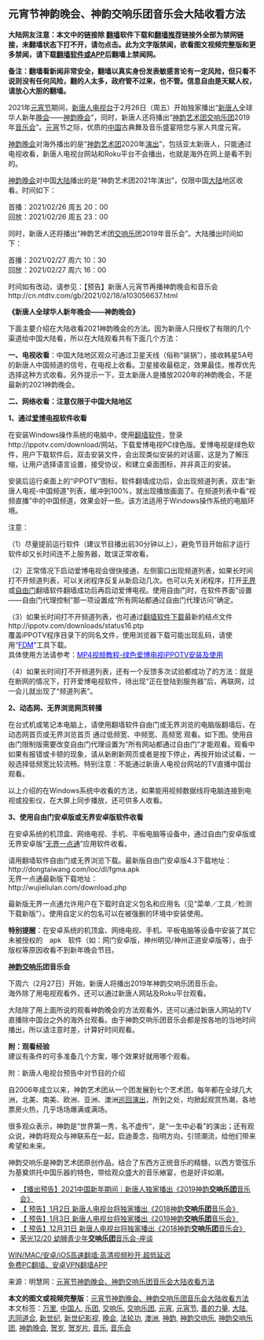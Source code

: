  <h2>元宵节神韵晚会、神韵交响乐团音乐会大陆收看方法</h2> <p class="notice"><b>大陆网友注意：本文中的链接除 <a href="https://github.com/bannedbook/fanqiang" >翻墙</a>软件下载和<a href="https://github.com/killgcd/justmysocks/blob/master/README.md">翻墙推荐</a>链接外全部为禁网链接，未翻墙状态下打不开，请勿点击。此为文字版禁闻，欲看图文视频完整版和更多禁闻，请下载<a href="https://github.com/bannedbook/fanqiang">翻墙软件或APP</a>后翻墙上禁闻网。</p><p>备注：翻墙看新闻非常安全，翻墙以真实身份发表敏感言论有一定风险，但只看不说则没有任何风险，翻的人太多，政府管不过来，也不管。信息自由是天赋人权，请放心大胆的翻墙。</b></p>  <div class="entry"> <p>2021年<a href="https://www.bannedbook.org/bnews/tag/%E5%85%83%E5%AE%B5%E8%8A%82/" class="st_tag internal_tag" rel="tag" title="标签 元宵节 下的日志">元宵节</a>期间，<span class='wp_keywordlink_affiliate'><a href="https://www.ntdtv.com/" title="新唐人电视台" target="_blank">新唐人电视台</a></span>于2月26日（周五）开始独家播出“<span class='wp_keywordlink_affiliate'><a href="https://www.ntdtv.com/" title="新唐人">新唐人</a></span>全球华人新年<span class='wp_keywordlink_affiliate'><a href="https://zh-cn.shenyunperformingarts.org/" title="晚会" target="_blank">晚会</a></span>——<span class='wp_keywordlink_affiliate'><a href="https://zh-cn.shenyunperformingarts.org/" title="神韵" target="_blank">神韵</a></span><a href="https://www.bannedbook.org/bnews/tag/%E6%99%9A%E4%BC%9A/" class="st_tag internal_tag" rel="tag" title="标签 晚会 下的日志">晚会</a>”，同时，新唐人还将播出“<a href="https://www.bannedbook.org/bnews/tag/%e7%a5%9e%e9%9f%b5/" class="st_tag internal_tag" rel="tag" title="标签 神韵 下的日志">神韵</a><span class='wp_keywordlink_affiliate'><a href="https://zh-cn.shenyunperformingarts.org/" title="艺术团" target="_blank">艺术团</a></span><a href="https://www.bannedbook.org/bnews/tag/%E4%BA%A4%E5%93%8D%E4%B9%90%E5%9B%A2/" class="st_tag internal_tag" rel="tag" title="标签 交响乐团 下的日志">交响乐团</a>2019年<a href="https://www.bannedbook.org/bnews/tag/%E9%9F%B3%E4%B9%90%E4%BC%9A/" class="st_tag internal_tag" rel="tag" title="标签 音乐会 下的日志">音乐会</a>”。<a href="https://www.bannedbook.org/bnews/tag/%E5%85%83%E5%AE%B5/" class="st_tag internal_tag" rel="tag" title="标签 元宵 下的日志">元宵</a>节之际，优质的<span class='wp_keywordlink_affiliate'><a href="https://www.bannedbook.org/" title="中国" target="_blank">中国</a></span>古典舞及音乐盛宴陪您与家人共度元宵。</p> <p><span class='wp_keywordlink_affiliate'><a href="https://zh-cn.shenyunperformingarts.org/" title="神韵晚会" target="_blank">神韵晚会</a></span>对海外播出的是“<span class='wp_keywordlink_affiliate'><a href="https://zh-cn.shenyunperformingarts.org/" title="神韵艺术团" target="_blank">神韵艺术团</a></span>2020年<span class='wp_keywordlink_affiliate'><a href="https://zh-cn.shenyunperformingarts.org/" title="演出" target="_blank">演出</a></span>”，包括亚太新唐人，只能通过电视收看，新唐人电视台网站和Roku平台不会播出，也就是海外在网上是看不到的。</p> <p><a href="https://www.bannedbook.org/bnews/tag/%E7%A5%9E%E9%9F%B5%E6%99%9A%E4%BC%9A/" class="st_tag internal_tag" rel="tag" title="标签 神韵晚会 下的日志">神韵晚会</a>对中国<span class='wp_keywordlink_affiliate'><a href="https://www.bannedbook.org/" title="大陆" target="_blank">大陆</a></span>播出的是“神韵艺术团2021年演出”，仅限中国<a href="https://www.bannedbook.org/bnews/tag/%e5%a4%a7%e9%99%86/" class="st_tag internal_tag" rel="tag" title="标签 大陆 下的日志">大陆</a>地区收看。时间如下：</p> <p>首播：2021/02/26 周五 20：00<br /> 回放：2021/02/26 周五 23：00</p> <p>同时，新唐人还将播出“神韵艺术团<a href="https://www.bannedbook.org/bnews/tag/%E4%BA%A4%E5%93%8D%E4%B9%90/" class="st_tag internal_tag" rel="tag" title="标签 交响乐 下的日志">交响乐</a>团2019年音乐会”。大陆播出时间如下：</p> <p>首播：2021/02/27 周六 10：30<br /> 回放：2021/02/27 周六 16：00</p> <p>时间如有改动，请参见：【预告】新唐人元宵节再播神韵晚会和音乐会<br /> http://cn.ntdtv.com/gb/2021/02/18/a103056637.html</p> <p><b>《新唐人全球华人新年晚会——神韵晚会》</b></p> <p>下面主要介绍在大陆收看2021神韵晚会的方法。因为新唐人只授权了有限的几个渠道给中国大陆看，所以在大陆观看共有下面几个方法：</p>  <p><b>一、电视收看</b>：中国大陆地区观众可通过卫星天线（俗称“装锅”），接收韩星5A号的新唐人中国频道的信号，在电视上收看。卫星接收最稳定，效果最佳。推荐优先选择这种方式收看。另外提示一下，亚太新唐人是播放2020年的神韵晚会，不是最新的2021神韵晚会。</p> <p><b>二、网络收看：注意仅限于中国大陆地区</b></p> <p><b>1、通过<span class='wp_keywordlink'><a href="https://www.bannedbook.org/forum23/topic2300.html" title="爱博电视最新版下载" target="_blank">爱博电视</a></span>软件收看</b></p> <p>在安装Windows操作系统的电脑中，使用<span class='wp_keywordlink'><a href="https://www.bannedbook.org/forum23/" title="翻墙软件下载 如何翻墙 翻墙网站" target="_blank">翻墙软件</a></span>，登录http://ippotv.com/download/网站，下载爱博电视PC绿色版。爱博电视是绿色软件，用户下载软件后，双击安装文件，会出现类似安装的对话窗，这是为了解压缩，让用户选择语言设置，接受协议，和建立桌面图标，并非真正的安装。</p> <p>安装后运行桌面上的“iPPOTV”图标，软件翻墙成功后，会出现频道列表，双击“新唐人电视-中国频道”列表，缓冲到100%，就出现播放画面了。在频道列表中看“视频直播”中的中国频道，效果会好一些。该方法适用于Windows操作系统的电脑环境。</p> <p>注意：</p> <p>（1）尽量提前运行软件（建议节目播出前30分钟以上），避免节目开始前才运行软件却又长时间连不上服务器，耽误正常收看。</p> <p>（2）正常情况下启动爱博电视会很快接通，左侧窗口出现频道列表，如果长时间打不开频道列表，可以关闭程序反复从新启动几次。也可以先关闭程序，打开<span class='wp_keywordlink'><a href="https://www.bannedbook.org/forum23/topic2139.html" title="无界浏览最新版下载 " target="_blank">无界</a></span>或<span class='wp_keywordlink'><a href="https://www.bannedbook.org/forum23/topic2136.html" title="自由门最新版下载 " target="_blank">自由门</a></span>翻墙软件翻墙成功后再启动爱博电视。使用自由门时，在软件界面“设置——自由门代理控制”那一项设置成“所有网站都通过自由门代理访问”确定。</p> <p>（3）如果长时间打不开频道列表，也可通过<span class='wp_keywordlink'><a href="https://www.bannedbook.org/forum23/" title="翻墙软件下载 如何翻墙 翻墙网站" target="_blank">翻墙软件下载</a></span>最新的结点文件<br /> http://ippotv.com/downloads/status16.ptp<br /> 覆盖iPPOTV程序目录下的同名文件，使用浏览器下载可能出现乱码，请使用“<a href="https://tiandixing.org/viewtopic.php?f=15&amp;t=219407"><span style="color: 0000ff;">FDM</span></a>”工具下载。<br /> 具体使用方法请参考：<a href="https://www.minghui.org/mh/articles/2016/2/22/324477.html"><span style="color: blue;">MP4视频教程-绿色爱博电视iPPOTV安装及使用</span></a></p>  <p>（4）如果长时间打不开频道列表，还有一个反馈多次试验都成功了的方法：就是在断网的情况下，打开爱博电视软件，待出现“正在登陆到服务器”后，再联网，过一会儿就出现了“频道列表”。</p> <p><b>2、动态网、无界浏览网页转播</b></p> <p>在台式机或笔记本电脑上，请使用翻墙软件自由门或无界浏览的电脑版翻墙后，在动态网首页或无界浏览首页 通过低频宽、中频宽、高频宽 观看。如下图。使用自由门限制版需要改变自由门代理设置为“所有网站都通过自由门”才能观看。观看中如果有报错或卡顿的现象，请从新刷新网页或者是按下停止，再按开始试试看，一般选择低频宽比较流畅。特别注意：不能通过新唐人电视台网站的TV直播中国台观看。<br /> <a href="https://media4.minghui.org/media/video/2021/2/16/dtw.png"></a></p> <p>以上介绍的在Windows系统中收看的方法，如果能用视频数据线将电脑连接到电视或投影仪，在大屏上同步播放，还可供多人收看。</p> <p><b>3、使用自由门安卓版或无界安卓版软件收看</b></p> <p>在安卓系统的机顶盒、网络电视、手机、平板电脑等设备中，通过自由门安卓版或无界安卓版“<span class='wp_keywordlink'><a href="https://www.bannedbook.org/forum23/topic2522.html" title="无界一点通 下载" target="_blank">无界一点通</a></span>”应用软件收看。</p> <p>请用翻墙软件自由门或无界浏览下载。最新版自由门安卓版4.3下载地址：<br /> http://dongtaiwang.com/loc/dl/fgma.apk<br /> 无界一点通最新版下载地址：<br /> http://wujieliulan.com/download.php</p> <p>最新版无界一点通允许用户在下载时自定义包名和应用名（见“菜单／工具／检测下载新版”）。使用自定义的包名可以在被强删的环境中安装使用。</p> <p><b>特别提醒</b>：在安卓系统的机顶盒、网络电视、手机、平板电脑等设备中安装了其它未被授权的　apk　软件（如：网门安卓版，神州明见/神州正道安卓版等），由于版权等原因收看不到新年晚会节目。</p>  <p><b><a href="https://www.bannedbook.org/bnews/tag/%E7%A5%9E%E9%9F%B5%E4%BA%A4%E5%93%8D%E4%B9%90/" class="st_tag internal_tag" rel="tag" title="标签 神韵交响乐 下的日志">神韵交响乐</a>团音乐会</b></p> <p>下周六（2月27日）开始，新唐人将播出2019年神韵交响乐团音乐会。<br /> 海外除了用电视观看外，还可以通过新唐人网站及Roku平台观看。</p> <p>大陆除了用上面所说的观看神韵晚会的方法观看外，还可以通过新唐人网站的TV直播除中国台之外的海外台观看。由于神韵交响乐团音乐会都是按各地的当地时间播出，所以请注意时差，计算好时间观看。</p> <p><b>附：观看经验</b><br /> 建议有条件的可多准备几个方案，哪个效果好就用哪个观看。</p> <p>附：新唐人电视台预告中对节目的介绍</p> <p>自2006年成立以来，神韵艺术团从一个团发展到七个艺术团，每年都在全球几大洲，北美、南美、欧洲、亚洲、澳洲<span class='wp_keywordlink_affiliate'><a href="https://zh-cn.shenyunperformingarts.org/" title="巡回演出" target="_blank">巡回演出</a></span>，所到之处，均掀起观赏热潮，各地票房火热，几乎场场爆满或满场。</p> <p>很多观众表示，神韵是“世界第一秀，名不虚传”，是“一生中必看”的演出；还有观众说，神韵将观众与神联系在一起，启迪善念，指明方向，引领潮流，给他们带来希望和未来。</p> <p>神韵交响乐是神韵艺术团原创作品，结合了东西方正统音乐的精髓，以西方管弦乐为基奠烘托中国乐器的特色，带给观众盛大的音乐飨宴，也是好评如潮。</p> <ul class='op-related-articles' title='相关阅读'> <li><a href='https://www.bannedbook.org/bnews/taiwannews/20210205/1481925.html' target='_blank'>【播出预告】2021中国新年期间｜新唐人独家播出《2019神韵<b>交响乐团</b>音乐会》</a></li> <li><a href='https://www.bannedbook.org/bnews/taiwannews/20201231/1458473.html' target='_blank'>【 预告】1月2日 新唐人电视台将独家播出《2018神韵<b>交响乐团</b>音乐会》</a></li> <li><a href='https://www.bannedbook.org/bnews/taiwannews/20201231/1458472.html' target='_blank'>【 预告】1月3日 新唐人电视台将独家播出《2019神韵<b>交响乐团</b>音乐会》</a></li> <li><a href='https://www.bannedbook.org/bnews/bannedvideo/20201231/1458407.html' target='_blank'>【 预告】12月31日 新唐人电视台将独家播出《2018神韵<b>交响乐团</b>音乐会》</a></li> <li><a href='https://www.bannedbook.org/bnews/taiwannews/20201222/1452748.html' target='_blank'>荣光12/20 幼狮青少年<b>交响乐团</b>音乐会-座谈</a></li> </ul> <p class="texttj"> <a href="https://github.com/bannedbook/fanqiang/wiki/V2ray%E6%9C%BA%E5%9C%BA" target="_blank">WIN/MAC/安卓/iOS高速翻墙:高清视频秒开,超低延迟</a><br/> <a href="https://github.com/bannedbook/fanqiang/wiki/%E7%A6%81%E9%97%BB%E7%BD%91%E5%AE%89%E5%8D%93%E7%BF%BB%E5%A2%99%E6%96%B0%E9%97%BBAPP" target="_blank">免费PC翻墙、安卓VPN翻墙APP</a></p><p>来源：明慧网：<a href="https://www.minghui.org/mh/articles/2021/2/22/%E5%85%83%E5%AE%B5%E8%8A%82%E7%A5%9E%E9%9F%B5%E6%99%9A%E4%BC%9A%E3%80%81%E7%A5%9E%E9%9F%B5%E4%BA%A4%E5%93%8D%E4%B9%90%E5%9B%A2%E9%9F%B3%E4%B9%90%E4%BC%9A%E5%A4%A7%E9%99%86%E6%94%B6%E7%9C%8B%E6%96%B9%E6%B3%95-421204.html">元宵节神韵晚会、神韵交响乐团音乐会大陆收看方法</a></p> <a name='sharetosocial'></a>       <div><b>本文的图文或视频完整版</b>：<a href='https://www.bannedbook.org/bnews/comments/20210222/1491754.html'>元宵节神韵晚会、神韵交响乐团音乐会大陆收看方法</a></div>  </div><!--END ENTRY--> <div class="postfooter"> <div>本文标签：<a href="https://www.bannedbook.org/bnews/tag/%e4%b8%87%e9%87%8c/" rel="tag">万里</a>, <a href="https://www.bannedbook.org/bnews/tag/%e4%b8%ad%e5%9b%bd%e4%ba%ba/" rel="tag">中国人</a>, <a href="https://www.bannedbook.org/bnews/tag/%E4%B9%90%E5%9B%A2/" rel="tag">乐团</a>, <a href="https://www.bannedbook.org/bnews/tag/%E4%BA%A4%E5%93%8D%E4%B9%90/" rel="tag">交响乐</a>, <a href="https://www.bannedbook.org/bnews/tag/%E4%BA%A4%E5%93%8D%E4%B9%90%E5%9B%A2/" rel="tag">交响乐团</a>, <a href="https://www.bannedbook.org/bnews/tag/%E5%85%83%E5%AE%B5/" rel="tag">元宵</a>, <a href="https://www.bannedbook.org/bnews/tag/%E5%85%83%E5%AE%B5%E8%8A%82/" rel="tag">元宵节</a>, <a href="https://www.bannedbook.org/bnews/tag/%E5%96%84%E7%9A%84%E5%8A%9B%E9%87%8F/" rel="tag">善的力量</a>, <a href="https://www.bannedbook.org/bnews/tag/%e5%a4%a7%e9%99%86/" rel="tag">大陆</a>, <a href="https://www.bannedbook.org/bnews/tag/%E5%BF%97%E5%90%8C%E9%81%93%E5%90%88/" rel="tag">志同道合</a>, <a href="https://www.bannedbook.org/bnews/tag/%e6%96%b0%e4%b8%96%e7%ba%aa/" rel="tag">新世纪</a>, <a href="https://www.bannedbook.org/bnews/tag/%E6%96%B0%E4%B8%96%E7%BA%AA%E5%BD%B1%E8%A7%86/" rel="tag">新世纪影视</a>, <a href="https://www.bannedbook.org/bnews/tag/%E6%99%9A%E4%BC%9A/" rel="tag">晚会</a>, <a href="https://www.bannedbook.org/bnews/tag/%e6%b3%95%e8%bd%ae%e5%8a%9f/" rel="tag">法轮功</a>, <a href="https://www.bannedbook.org/bnews/tag/%e6%be%b3%e6%b4%b2/" rel="tag">澳洲</a>, <a href="https://www.bannedbook.org/bnews/tag/%e7%a5%9e%e9%9f%b5/" rel="tag">神韵</a>, <a href="https://www.bannedbook.org/bnews/tag/%E7%A5%9E%E9%9F%B5%E4%BA%A4%E5%93%8D%E4%B9%90/" rel="tag">神韵交响乐</a>, <a href="https://www.bannedbook.org/bnews/tag/%E7%A5%9E%E9%9F%B5%E4%BA%A4%E5%93%8D%E4%B9%90%E5%9B%A2/" rel="tag">神韵交响乐团</a>, <a href="https://www.bannedbook.org/bnews/tag/%E7%A5%9E%E9%9F%B5%E6%99%9A%E4%BC%9A/" rel="tag">神韵晚会</a>, <a href="https://www.bannedbook.org/bnews/tag/%E8%B4%BA%E5%B2%81/" rel="tag">贺岁</a>, <a href="https://www.bannedbook.org/bnews/tag/%E8%B4%BA%E5%B2%81%E7%89%87/" rel="tag">贺岁片</a>, <a href="https://www.bannedbook.org/bnews/tag/%e9%9f%b3%e4%b9%90/" rel="tag">音乐</a>, <a href="https://www.bannedbook.org/bnews/tag/%E9%9F%B3%E4%B9%90%E4%BC%9A/" rel="tag">音乐会</a></div>  </div><!--END POSTFOOTER--> 
